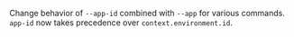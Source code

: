 Change behavior of `--app-id` combined with `--app` for various commands. `app-id` now takes
precedence over `context.environment.id`.
